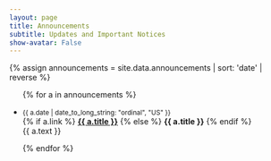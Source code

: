 ```yaml
---
layout: page
title: Announcements
subtitle: Updates and Important Notices
show-avatar: False
---
```


{% assign announcements = site.data.announcements | sort: 'date' | reverse %}

<ul class="list-group">
  {% for a in announcements %}
    <li class="list-group-item d-flex">
      <p>
      <small>{{ a.date | date_to_long_string: "ordinal", "US" }}</small>
      <br>
      {% if a.link %}
        <b><a href="{{ a.link }}">{{ a.title }}</a></b>
      {% else %}
        <b>{{ a.title }}</b>
      {% endif %}
      <br>
      {{ a.text }}
      </p>
    </li>
  {% endfor %}
</ul>